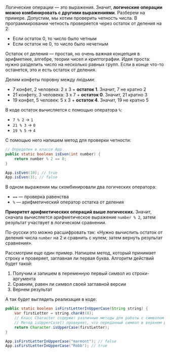 
Логические операции — это выражения. Значит, **логические операции можно комбинировать с другими выражениями**. Разберем на примере. Допустим, мы хотим проверить четность числа. В программировании четность проверяется через остаток от деления на 2:

* Если остаток 0, то число было четным
* Если остаток не 0, то число было нечетным

Остаток от деления — простая, но очень важная концепция в арифметике, алгебре, теории чисел и криптографии. Идея проста: нужно разделить число на несколько равных групп. Если в конце что-то останется, это и есть остаток от деления.

Делим конфеты поровну между людьми:

* 7 конфет, 2 человека: 2 x 3 + **остаток 1**. Значит, 7 не кратно 2
* 21 конфету, 3 человека: 3 x 7 + **остаток 0**. Значит, 21 кратно 3
* 19 конфет, 5 человек: 5 x 3 + **остаток 4**. Значит, 19 не кратно 5

В коде остаток вычисляется с помощью оператора `%`:

* `7 % 2` → `1`
* `21 % 3` → `0`
* `19 % 5` → `4`

С помощью него напишем метод для проверки четности:

```java
// Определен в классе App
public static boolean isEven(int number) {
    return number % 2 == 0;
}

App.isEven(10); // true
App.isEven(3); // false
```


В одном выражении мы скомбинировали два логических оператора:

* `==` — проверка равенства
* `%` — арифметический оператор остатка от деления

**Приоритет арифметических операций выше логических.** Значит, сначала вычисляется арифметическое выражение `number % 2`, затем результат участвует в логическом сравнении.

По-русски это можно расшифровать так: «Нужно вычислить остаток от деления числа `number` на 2 и сравнить с нулем; затем вернуть результат сравнения».

Рассмотрим еще один пример. Напишем метод, который принимает строку и проверяет, заглавная ли первая буква. Алгоритм действий будет такой:

1. Получим и запишем в переменную первый символ из строки-аргумента
2. Сравним, равен ли символ своей заглавной версии
3. Вернем результат

А так будет выглядеть реализация в коде:

```java
public static boolean isFirstLetterInUpperCase(String string) {
    var firstLetter = string.charAt(0);
    // Класс Character содержит различные методы для работы с символом
    // Метод isUpperCase() проверяет, что переданный символ в верхнем регистре
    return Character.isUpperCase(firstLetter);
}

App.isFirstLetterInUpperCase("marmont"); // false
App.isFirstLetterInUpperCase("Robb"); // true
```
